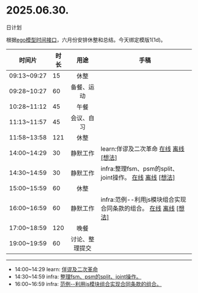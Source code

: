 # 2025.06.30.
日计划

根据[ego模型时间接口](https://gitee.com/hyg/blog/blob/master/timeflow.md)，六月份安排休整和总结。今天绑定模版1(1d)。

| 时间片 | 时长 | 用途 | 手稿 |
| --- | --- | :---: | --- |
| 09:13~09:27 | 15 | 休整 |  |
| 09:28~10:27 | 60 | 备餐、运动 |  |
| 10:28~11:12 | 45 | 午餐 |  |
| 11:13~11:57 | 45 | 会议、自习 |  |
| 11:58~13:58 | 121 | 休整 |  |
| 14:00~14:29 | 30 | 静默工作 | learn:佯谬及二次革命 [在线](http://simp.ly/p/8t3vlk) [离线](../../draft/2025/20250630140000.md) <a href="mailto:huangyg@mars22.com?subject=关于2025.06.30.[learn:佯谬及二次革命]任务&body=日期: 20250630%0D%0A序号: 5%0D%0A手稿:../../draft/2025/20250630140000.md%0D%0A---请勿修改邮件主题及以上内容 从下一行开始写您的想法---%0D%0A">[想法]</a> |
| 14:30~14:59 | 30 | 静默工作 | infra:整理fsm、psm的split、joint操作。 [在线](http://simp.ly/p/5k9gJy) [离线](../../draft/2025/20250630143000.md) <a href="mailto:huangyg@mars22.com?subject=关于2025.06.30.[infra:整理fsm、psm的split、joint操作。]任务&body=日期: 20250630%0D%0A序号: 6%0D%0A手稿:../../draft/2025/20250630143000.md%0D%0A---请勿修改邮件主题及以上内容 从下一行开始写您的想法---%0D%0A">[想法]</a> |
| 15:00~15:59 | 60 | 休整 |  |
| 16:00~16:59 | 60 | 静默工作 | infra:范例--利用js模块组合实现合同条款的组合。 [在线](http://simp.ly/p/4QDThK) [离线](../../draft/2025/20250630160000.md) <a href="mailto:huangyg@mars22.com?subject=关于2025.06.30.[infra:范例--利用js模块组合实现合同条款的组合。]任务&body=日期: 20250630%0D%0A序号: 8%0D%0A手稿:../../draft/2025/20250630160000.md%0D%0A---请勿修改邮件主题及以上内容 从下一行开始写您的想法---%0D%0A">[想法]</a> |
| 17:00~18:59 | 120 | 晚餐 |  |
| 19:00~19:59 | 60 | 讨论、整理提交 |  |

---

- 14:00~14:29	learn: [佯谬及二次革命](../../draft/2025/20250630.01.md)
- 14:30~14:59	infra: [整理fsm、psm的split、joint操作。](../../draft/2025/20250630.02.md)
- 16:00~16:59	infra: [范例--利用js模块组合实现合同条款的组合。](../../draft/2025/20250630.03.md)
